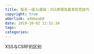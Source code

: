```yaml
---
title: 每天一道Js基础：XSS原理及基本防范技巧
copyright: true
abbrlink: a4b6eab8
date: 2019-10-02 12:52:34
tags:
categories:
---
```



XSS与CSRF的区别
